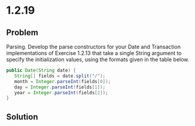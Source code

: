 # 1.2.19

## Problem

Parsing. Develop the parse constructors for your Date and Transaction implementations of Exercise 1.2.13 that take a single String argument to specify the initialization values, using the formats given in the table below.

```java
public Date(String date) {
   String[] fields = date.split("/");
   month = Integer.parseInt(fields[0]);
   day = Integer.parseInt(fields[1]);
   year = Integer.parseInt(fields[2]);
}

```

## Solution

